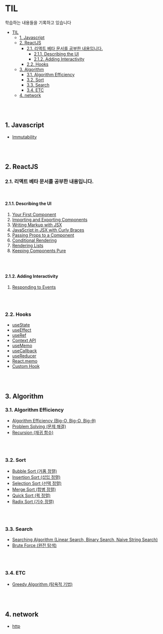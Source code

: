 # TIL

학습하는 내용들을 기록하고 있습니다

- [TIL](#til)
  - [1. Javascript](#1-javascript)
  - [2. ReactJS](#2-reactjs)
    - [2.1. 리액트 베타 문서를 공부한 내용입니다.](#21-리액트-베타-문서를-공부한-내용입니다)
      - [2.1.1. Describing the UI](#211-describing-the-ui)
      - [2.1.2. Adding Interactivity](#212-adding-interactivity)
    - [2.2. Hooks](#22-hooks)
  - [3. Algorithm](#3-algorithm)
    - [3.1. Algorithm Efficiency](#31-algorithm-efficiency)
    - [3.2. Sort](#32-sort)
    - [3.3. Search](#33-search)
    - [3.4. ETC](#34-etc)
  - [4. network](#4-network)

<br><br>

## 1. Javascript

- [Immutability](https://github.com/swywssaid/TIL/blob/main/Javascript/immutability.md#2-%EB%B6%88%EB%B3%80-%EB%8D%B0%EC%9D%B4%ED%84%B0-%ED%8C%A8%ED%84%B4immutable-data-pattern)

<br><br>

## 2. ReactJS

### 2.1. 리액트 베타 문서를 공부한 내용입니다.

<br>

#### 2.1.1. Describing the UI

1. [Your First Component](https://github.com/swywssaid/TIL/blob/main/react/docs/YourFirstComponent.md)
2. [Importing and Exporting Components](https://github.com/swywssaid/TIL/blob/main/react/docs/ImportingandExportingComponents.md)
3. [Writing Markup with JSX](https://github.com/swywssaid/TIL/blob/main/react/docs/WritingMarkupwithJSX.md)
4. [JavaScript in JSX with Curly Braces](https://github.com/swywssaid/TIL/blob/main/react/docs/JavaScriptInJSXWithCurlyBraces.md)
5. [Passing Props to a Component](https://github.com/swywssaid/TIL/blob/main/react/docs/PassingPropstoaComponent.md)
6. [Conditional Rendering](https://github.com/swywssaid/TIL/blob/main/react/docs/ConditionalRendering.md)
7. [Rendering Lists](https://github.com/swywssaid/TIL/blob/main/react/docs/RenderingLists.md)
8. [Keeping Components Pure](https://github.com/swywssaid/TIL/blob/main/react/docs/KeepingComponentsPure.md)

<br><br>

#### 2.1.2. Adding Interactivity

1. [Responding to Events](https://github.com/swywssaid/TIL/blob/main/react/docs/RespondingtoEvents.md)

<br><br>

### 2.2. Hooks

- [useState](https://github.com/swywssaid/TIL/blob/main/react/hooks/useState.md)
- [useEffect](https://github.com/swywssaid/TIL/blob/main/react/hooks/useEffect.md)
- [useRef](https://github.com/swywssaid/TIL/blob/main/react/hooks/useRef.md)
- [Context API](https://github.com/swywssaid/TIL/blob/main/react/hooks/Context-API.md)
- [useMemo](https://github.com/swywssaid/TIL/blob/main/react/hooks/useMemo.md)
- [useCallback](https://github.com/swywssaid/TIL/blob/main/react/hooks/useCallback.md)
- [useReducer](https://github.com/swywssaid/TIL/blob/main/react/hooks/useReducer.md)
- [React.memo](https://github.com/swywssaid/TIL/blob/main/react/hooks/React.memo.md)
- [Custom Hook](https://github.com/swywssaid/TIL/blob/main/react/hooks/custom-hook.md)

<br><br>

## 3. Algorithm

### 3.1. Algorithm Efficiency

- [Algorithm Efficiency (Big-O, Big-Ω, Big-θ)](https://github.com/swywssaid/TIL/blob/main/algorithm/algorithm-efficiency.md)
- [Problem Solving (문제 해결)](https://github.com/swywssaid/TIL/blob/main/algorithm/problem-solving.md)
- [Recursion (재귀 함수)](https://github.com/swywssaid/TIL/blob/main/algorithm/recursion.md)

<br><br>

### 3.2. Sort

- [Bubble Sort (거품 정렬)](https://github.com/swywssaid/TIL/blob/main/algorithm/bubble-sort.md)
- [Insertion Sort (삽입 정렬)](https://github.com/swywssaid/TIL/blob/main/algorithm/insertion-sort.md)
- [Selection Sort (선택 정렬)](https://github.com/swywssaid/TIL/blob/main/algorithm/selection-sort.md)
- [Merge Sort (합병 정렬)](https://github.com/swywssaid/TIL/blob/main/algorithm/merge-sort/merge-sort.md)
- [Quick Sort (퀵 정렬)](https://github.com/swywssaid/TIL/blob/main/algorithm/quick-sort.md)
- [Radix Sort (기수 정렬)](https://github.com/swywssaid/TIL/blob/main/algorithm/radix-sort.md)

<br><br>

### 3.3. Search

- [Searching Algorithm (Linear Search, Binary Search, Naive String Search)](https://github.com/swywssaid/TIL/blob/main/algorithm/searching-algorithm.md)
- [Brute Force (완전 탐색)](https://github.com/swywssaid/TIL/blob/main/algorithm/brute-force.md)

<br><br>

### 3.4. ETC

- [Greedy Algorithm (탐욕적 기법)](https://github.com/swywssaid/TIL/blob/main/algorithm/greedy.md)

<br><br>

## 4. network

- [http](https://github.com/swywssaid/TIL/blob/main/network/http/http-intro.md)
